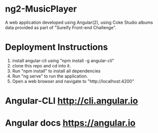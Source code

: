 # ng2-MusicPlayer

A web application developed using Angular(2), using Coke Studio albums data provided as part of "Sureify Front-end Challenge".


# Deployment Instructions

1. install angular-cli using "npm install -g angular-cli"
2. clone this repo and cd into it.
3. Run "npm install" to install all dependencies
4. Run "ng serve" to run the application.
5. Open a web browser and navigate to "http://localhost:4200"


# Angular-CLI http://cli.angular.io

# Angular docs https://angular.io